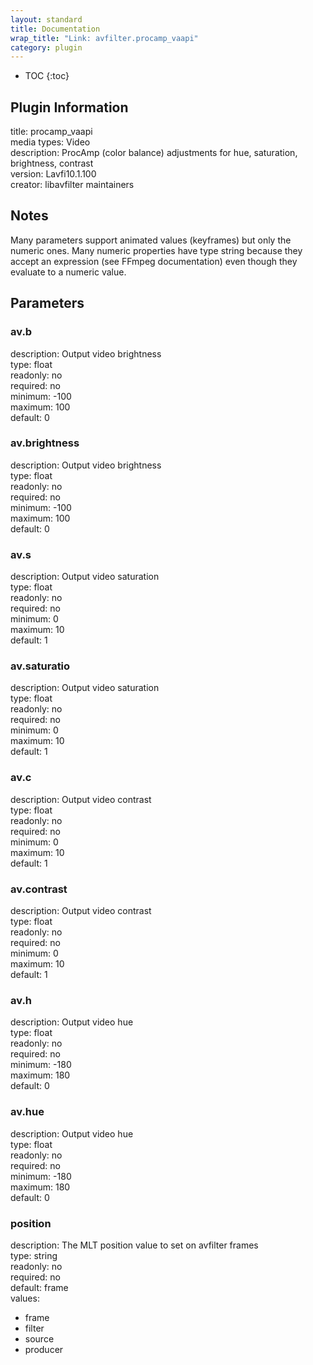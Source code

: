 ```yaml
---
layout: standard
title: Documentation
wrap_title: "Link: avfilter.procamp_vaapi"
category: plugin
---
```

* TOC
{:toc}

## Plugin Information

title: procamp_vaapi  
media types:
Video  
description: ProcAmp (color balance) adjustments for hue, saturation, brightness, contrast  
version: Lavfi10.1.100  
creator: libavfilter maintainers  

## Notes

Many parameters support animated values (keyframes) but only the numeric ones. Many numeric properties have type string because they accept an expression (see FFmpeg documentation) even though they evaluate to a numeric value.

## Parameters

### av.b

  
description:
Output video brightness  
type: float  
readonly: no  
required: no  
minimum: -100  
maximum: 100  
default: 0  

### av.brightness

  
description:
Output video brightness  
type: float  
readonly: no  
required: no  
minimum: -100  
maximum: 100  
default: 0  

### av.s

  
description:
Output video saturation  
type: float  
readonly: no  
required: no  
minimum: 0  
maximum: 10  
default: 1  

### av.saturatio

  
description:
Output video saturation  
type: float  
readonly: no  
required: no  
minimum: 0  
maximum: 10  
default: 1  

### av.c

  
description:
Output video contrast  
type: float  
readonly: no  
required: no  
minimum: 0  
maximum: 10  
default: 1  

### av.contrast

  
description:
Output video contrast  
type: float  
readonly: no  
required: no  
minimum: 0  
maximum: 10  
default: 1  

### av.h

  
description:
Output video hue  
type: float  
readonly: no  
required: no  
minimum: -180  
maximum: 180  
default: 0  

### av.hue

  
description:
Output video hue  
type: float  
readonly: no  
required: no  
minimum: -180  
maximum: 180  
default: 0  

### position

  
description:
The MLT position value to set on avfilter frames  
type: string  
readonly: no  
required: no  
default: frame  
values:  

* frame
* filter
* source
* producer

